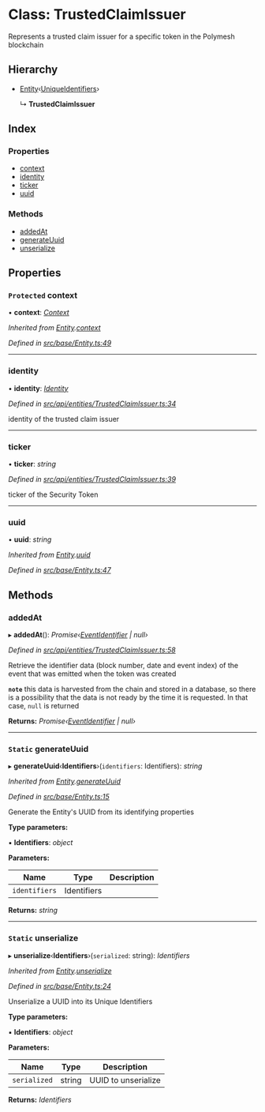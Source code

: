 # Class: TrustedClaimIssuer

Represents a trusted claim issuer for a specific token in the Polymesh blockchain

## Hierarchy

* [Entity](base.entity.md)‹[UniqueIdentifiers](../interfaces/api_entities.uniqueidentifiers.md)›

  ↳ **TrustedClaimIssuer**

## Index

### Properties

* [context](api_entities.trustedclaimissuer.md#protected-context)
* [identity](api_entities.trustedclaimissuer.md#identity)
* [ticker](api_entities.trustedclaimissuer.md#ticker)
* [uuid](api_entities.trustedclaimissuer.md#uuid)

### Methods

* [addedAt](api_entities.trustedclaimissuer.md#addedat)
* [generateUuid](api_entities.trustedclaimissuer.md#static-generateuuid)
* [unserialize](api_entities.trustedclaimissuer.md#static-unserialize)

## Properties

### `Protected` context

• **context**: *[Context](context.context-1.md)*

*Inherited from [Entity](base.entity.md).[context](base.entity.md#protected-context)*

*Defined in [src/base/Entity.ts:49](https://github.com/PolymathNetwork/polymesh-sdk/blob/6d34df1/src/base/Entity.ts#L49)*

___

###  identity

• **identity**: *[Identity](api_entities_identity.identity.md)*

*Defined in [src/api/entities/TrustedClaimIssuer.ts:34](https://github.com/PolymathNetwork/polymesh-sdk/blob/6d34df1/src/api/entities/TrustedClaimIssuer.ts#L34)*

identity of the trusted claim issuer

___

###  ticker

• **ticker**: *string*

*Defined in [src/api/entities/TrustedClaimIssuer.ts:39](https://github.com/PolymathNetwork/polymesh-sdk/blob/6d34df1/src/api/entities/TrustedClaimIssuer.ts#L39)*

ticker of the Security Token

___

###  uuid

• **uuid**: *string*

*Inherited from [Entity](base.entity.md).[uuid](base.entity.md#uuid)*

*Defined in [src/base/Entity.ts:47](https://github.com/PolymathNetwork/polymesh-sdk/blob/6d34df1/src/base/Entity.ts#L47)*

## Methods

###  addedAt

▸ **addedAt**(): *Promise‹[EventIdentifier](../interfaces/types.eventidentifier.md) | null›*

*Defined in [src/api/entities/TrustedClaimIssuer.ts:58](https://github.com/PolymathNetwork/polymesh-sdk/blob/6d34df1/src/api/entities/TrustedClaimIssuer.ts#L58)*

Retrieve the identifier data (block number, date and event index) of the event that was emitted when the token was created

**`note`** this data is harvested from the chain and stored in a database, so there is a possibility that the data is not ready by the time it is requested. In that case, `null` is returned

**Returns:** *Promise‹[EventIdentifier](../interfaces/types.eventidentifier.md) | null›*

___

### `Static` generateUuid

▸ **generateUuid**‹**Identifiers**›(`identifiers`: Identifiers): *string*

*Inherited from [Entity](base.entity.md).[generateUuid](base.entity.md#static-generateuuid)*

*Defined in [src/base/Entity.ts:15](https://github.com/PolymathNetwork/polymesh-sdk/blob/6d34df1/src/base/Entity.ts#L15)*

Generate the Entity's UUID from its identifying properties

**Type parameters:**

▪ **Identifiers**: *object*

**Parameters:**

Name | Type | Description |
------ | ------ | ------ |
`identifiers` | Identifiers |   |

**Returns:** *string*

___

### `Static` unserialize

▸ **unserialize**‹**Identifiers**›(`serialized`: string): *Identifiers*

*Inherited from [Entity](base.entity.md).[unserialize](base.entity.md#static-unserialize)*

*Defined in [src/base/Entity.ts:24](https://github.com/PolymathNetwork/polymesh-sdk/blob/6d34df1/src/base/Entity.ts#L24)*

Unserialize a UUID into its Unique Identifiers

**Type parameters:**

▪ **Identifiers**: *object*

**Parameters:**

Name | Type | Description |
------ | ------ | ------ |
`serialized` | string | UUID to unserialize  |

**Returns:** *Identifiers*
